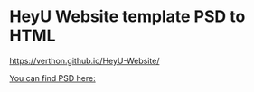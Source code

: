 # HeyU Website template PSD to HTML

https://verthon.github.io/HeyU-Website/

[You can find PSD here: ](https://symu.co/freebies/templates-4/heyu-psd-template/)
